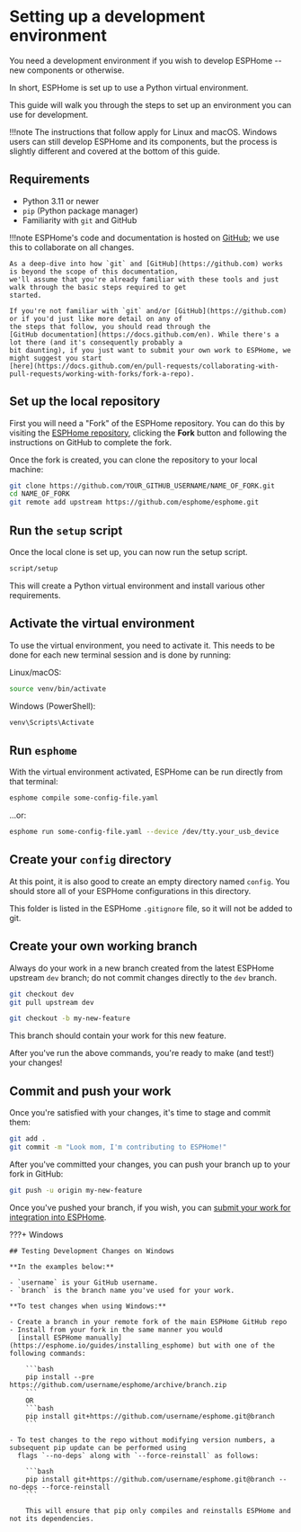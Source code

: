 # Setting up a development environment

You need a development environment if you wish to develop ESPHome -- new components or otherwise.

In short, ESPHome is set up to use a Python virtual environment.

This guide will walk you through the steps to set up an environment you can use for development.

!!!note
    The instructions that follow apply for Linux and macOS. Windows users can still develop ESPHome and its
    components, but the process is slightly different and covered at the bottom of this guide.

## Requirements

- Python 3.11 or newer
- `pip` (Python package manager)
- Familiarity with `git` and GitHub

!!!note
    ESPHome's code and documentation is hosted on [GitHub](https://github.com); we use this to collaborate on all
    changes.

    As a deep-dive into how `git` and [GitHub](https://github.com) works is beyond the scope of this documentation,
    we'll assume that you're already familiar with these tools and just walk through the basic steps required to get
    started.

    If you're not familiar with `git` and/or [GitHub](https://github.com) or if you'd just like more detail on any of
    the steps that follow, you should read through the
    [GitHub documentation](https://docs.github.com/en). While there's a lot there (and it's consequently probably a
    bit daunting), if you just want to submit your own work to ESPHome, we might suggest you start
    [here](https://docs.github.com/en/pull-requests/collaborating-with-pull-requests/working-with-forks/fork-a-repo).

## Set up the local repository

First you will need a "Fork" of the ESPHome repository. You can do this by visiting the
[ESPHome repository](https://github.com/esphome/esphome), clicking the **Fork** button and following the instructions
on GitHub to complete the fork.

Once the fork is created, you can clone the repository to your local machine:

```bash
git clone https://github.com/YOUR_GITHUB_USERNAME/NAME_OF_FORK.git
cd NAME_OF_FORK
git remote add upstream https://github.com/esphome/esphome.git
```

## Run the `setup` script

Once the local clone is set up, you can now run the setup script.

```bash
script/setup
```

This will create a Python virtual environment and install various other requirements.

## Activate the virtual environment

To use the virtual environment, you need to activate it. This needs to be done for each new terminal session and is
done by running:

Linux/macOS:
```bash
source venv/bin/activate
```
Windows (PowerShell):
```powershell
venv\Scripts\Activate
```

## Run `esphome`

With the virtual environment activated, ESPHome can be run directly from that terminal:

```bash
esphome compile some-config-file.yaml
```
...or:

```bash
esphome run some-config-file.yaml --device /dev/tty.your_usb_device
```

## Create your `config` directory

At this point, it is also good to create an empty directory named `config`. You should store all of your ESPHome
configurations in this directory.

This folder is listed in the ESPHome `.gitignore` file, so it will not be added to git.

## Create your own working branch

Always do your work in a new branch created from the latest ESPHome upstream `dev` branch; do not commit changes
directly to the `dev` branch.

```bash
git checkout dev
git pull upstream dev

git checkout -b my-new-feature
```

This branch should contain your work for this new feature.

After you've run the above commands, you're ready to make (and test!) your changes!

## Commit and push your work

Once you're satisfied with your changes, it's time to stage and commit them:

```bash
git add .
git commit -m "Look mom, I'm contributing to ESPHome!"
```

After you've committed your changes, you can push your branch up to your fork in GitHub:

```bash
git push -u origin my-new-feature
```

Once you've pushed your branch, if you wish, you can
[submit your work for integration into ESPHome](submitting-your-work.md).

???+ Windows

    ## Testing Development Changes on Windows

    **In the examples below:**

    - `username` is your GitHub username.
    - `branch` is the branch name you've used for your work.

    **To test changes when using Windows:**

    - Create a branch in your remote fork of the main ESPHome GitHub repo
    - Install from your fork in the same manner you would
      [install ESPHome manually](https://esphome.io/guides/installing_esphome) but with one of the following commands:

        ```bash
        pip install --pre https://github.com/username/esphome/archive/branch.zip
        ```
        OR
        ```bash
        pip install git+https://github.com/username/esphome.git@branch
        ```

    - To test changes to the repo without modifying version numbers, a subsequent pip update can be performed using
      flags `--no-deps` along with `--force-reinstall` as follows:

        ```bash
        pip install git+https://github.com/username/esphome.git@branch --no-deps --force-reinstall
        ```

        This will ensure that pip only compiles and reinstalls ESPHome and not its dependencies.
